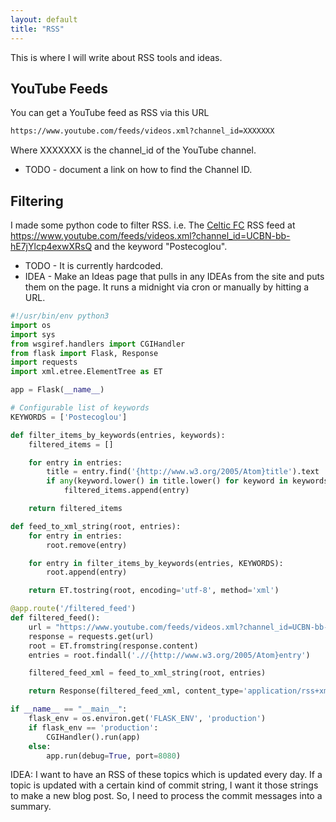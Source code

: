 ```yaml
---
layout: default
title: "RSS"
---
```


This is where I will write about RSS tools and ideas.

## YouTube Feeds

You can get a YouTube feed as RSS via this URL

```html
https://www.youtube.com/feeds/videos.xml?channel_id=XXXXXXX
```
Where XXXXXXX is the channel_id of the YouTube channel.
* TODO - document a link on how to find the Channel ID.

## Filtering

I made some python code to filter RSS. i.e. The [Celtic FC](https://www.youtube.com/@CelticFC) RSS feed at https://www.youtube.com/feeds/videos.xml?channel_id=UCBN-bb-hE7jYlcp4exwXRsQ and the keyword "Postecoglou".

* TODO - It is currently hardcoded.
* IDEA - Make an Ideas page that pulls in any IDEAs from the site and puts them on the page. It runs a midnight via cron or manually by hitting a URL.

```python
#!/usr/bin/env python3
import os
import sys
from wsgiref.handlers import CGIHandler
from flask import Flask, Response
import requests
import xml.etree.ElementTree as ET

app = Flask(__name__)

# Configurable list of keywords
KEYWORDS = ['Postecoglou']

def filter_items_by_keywords(entries, keywords):
    filtered_items = []

    for entry in entries:
        title = entry.find('{http://www.w3.org/2005/Atom}title').text
        if any(keyword.lower() in title.lower() for keyword in keywords):
            filtered_items.append(entry)

    return filtered_items

def feed_to_xml_string(root, entries):
    for entry in entries:
        root.remove(entry)

    for entry in filter_items_by_keywords(entries, KEYWORDS):
        root.append(entry)

    return ET.tostring(root, encoding='utf-8', method='xml')

@app.route('/filtered_feed')
def filtered_feed():
    url = "https://www.youtube.com/feeds/videos.xml?channel_id=UCBN-bb-hE7jYlcp4exwXRsQ"
    response = requests.get(url)
    root = ET.fromstring(response.content)
    entries = root.findall('.//{http://www.w3.org/2005/Atom}entry')

    filtered_feed_xml = feed_to_xml_string(root, entries)

    return Response(filtered_feed_xml, content_type='application/rss+xml')

if __name__ == "__main__":
    flask_env = os.environ.get('FLASK_ENV', 'production')
    if flask_env == 'production':
        CGIHandler().run(app)
    else:
        app.run(debug=True, port=8080)
```

IDEA: I want to have an RSS of these topics which is updated every day. If a topic is updated with a certain kind of commit string, I want it those strings to make a new blog post. So, I need to process the commit messages into a summary.
